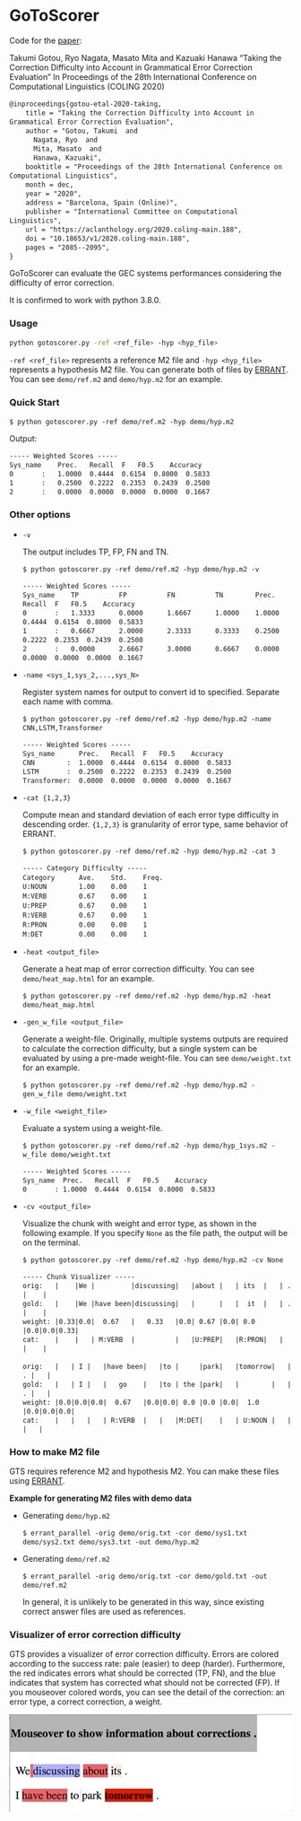 # GoToScorer

Code for the [paper](https://www.aclweb.org/anthology/2020.coling-main.188/):

Takumi Gotou, Ryo Nagata, Masato Mita and Kazuaki Hanawa
“Taking the Correction Difficulty into Account in Grammatical Error Correction Evaluation”
In Proceedings of the 28th International Conference on Computational Linguistics (COLING 2020)

```
@inproceedings{gotou-etal-2020-taking,
    title = "Taking the Correction Difficulty into Account in Grammatical Error Correction Evaluation",
    author = "Gotou, Takumi  and
      Nagata, Ryo  and
      Mita, Masato  and
      Hanawa, Kazuaki",
    booktitle = "Proceedings of the 28th International Conference on Computational Linguistics",
    month = dec,
    year = "2020",
    address = "Barcelona, Spain (Online)",
    publisher = "International Committee on Computational Linguistics",
    url = "https://aclanthology.org/2020.coling-main.188",
    doi = "10.18653/v1/2020.coling-main.188",
    pages = "2085--2095",
}
```

GoToScorer can evaluate the GEC systems performances considering the difficulty of error correction.

It is confirmed to work with python 3.8.0.

### Usage

```bash
python gotoscorer.py -ref <ref_file> -hyp <hyp_file>
```

`-ref <ref_file>` represents a reference M2 file and `-hyp <hyp_file>` represents a hypothesis M2 file. You can generate both of files by [ERRANT](https://github.com/chrisjbryant/errant). You can see `demo/ref.m2` and `demo/hyp.m2` for an example. 

### Quick Start

```shell
$ python gotoscorer.py -ref demo/ref.m2 -hyp demo/hyp.m2
```

Output:

```
----- Weighted Scores -----
Sys_name	Prec. 	Recall	F	F0.5	Accuracy
0       :	1.0000	0.4444	0.6154	0.8000	0.5833
1       :	0.2500	0.2222	0.2353	0.2439	0.2500
2       :	0.0000	0.0000	0.0000	0.0000	0.1667
```

### Other options

* `-v`

  The output includes TP, FP, FN and TN.

  ```shell
  $ python gotoscorer.py -ref demo/ref.m2 -hyp demo/hyp.m2 -v
  ```

  ```
  ----- Weighted Scores -----
  Sys_name	  TP      	  FP      	  FN      	  TN      	Prec.	Recall	F	F0.5	Accuracy
  0       :	  1.3333	  0.0000	  1.6667	  1.0000	1.0000	0.4444	0.6154	0.8000	0.5833
  1       :	  0.6667	  2.0000	  2.3333	  0.3333	0.2500	0.2222	0.2353	0.2439	0.2500
  2       :	  0.0000	  2.6667	  3.0000	  0.6667	0.0000	0.0000	0.0000	0.0000	0.1667
  ```

* `-name <sys_1,sys_2,...,sys_N>` 

  Register system names for output to convert id to specified. Separate each name with comma.

  ```shell
  $ python gotoscorer.py -ref demo/ref.m2 -hyp demo/hyp.m2 -name CNN,LSTM,Transformer
  ```

  ```
  ----- Weighted Scores -----
  Sys_name   	Prec.	Recall	F	F0.5	Accuracy
  CNN        :	1.0000	0.4444	0.6154	0.8000	0.5833
  LSTM       :	0.2500	0.2222	0.2353	0.2439	0.2500
  Transformer:	0.0000	0.0000	0.0000	0.0000	0.1667
  ```

* `-cat {1,2,3}`

  Compute mean and standard deviation of each error type difficulty in descending order. `{1,2,3}` is granularity of error type, same behavior of ERRANT.

  ```shell
  $ python gotoscorer.py -ref demo/ref.m2 -hyp demo/hyp.m2 -cat 3
  ```

  ```txt
  ----- Category Difficulty -----
  Category  	Ave.	Std.	Freq.
  U:NOUN    	1.00	0.00	1
  M:VERB    	0.67	0.00	1
  U:PREP    	0.67	0.00	1
  R:VERB    	0.67	0.00	1
  R:PRON    	0.00	0.00	1
  M:DET     	0.00	0.00	1
  ```

* `-heat <output_file>`

  Generate a heat map of error correction difficulty. You can see `demo/heat_map.html` for an example.

  ```shell
  $ python gotoscorer.py -ref demo/ref.m2 -hyp demo/hyp.m2 -heat demo/heat_map.html
  ```

* `-gen_w_file <output_file>`

  Generate a weight-file. Originally, multiple systems outputs are required to calculate the correction difficulty, but a single system can be evaluated by using a pre-made weight-file. You can see `demo/weight.txt` for an example.

  ```shell
  $ python gotoscorer.py -ref demo/ref.m2 -hyp demo/hyp.m2 -gen_w_file demo/weight.txt 
  ```

* `-w_file <weight_file>`

  Evaluate a system using a weight-file. 
  
  ```shell
  $ python gotoscorer.py -ref demo/ref.m2 -hyp demo/hyp_1sys.m2 -w_file demo/weight.txt 
  ```
  
  ```
  ----- Weighted Scores -----
  Sys_name	Prec.	Recall	F	F0.5	Accuracy
  0       :	1.0000	0.4444	0.6154	0.8000	0.5833
  ```
  
* `-cv <output_file>`

  Visualize the chunk with weight and error type, as shown in the following example. If you specify `None` as the file path, the output will be on the terminal.

  ```shell
  $ python gotoscorer.py -ref demo/ref.m2 -hyp demo/hyp.m2 -cv None
  ```
  
  ```
  ----- Chunk Visualizer -----
  orig:   |    |We |         |discussing|   |about |   | its  |   | . |    |
  gold:   |    |We |have been|discussing|   |      |   |  it  |   | . |    |
  weight: |0.33|0.0|  0.67   |   0.33   |0.0| 0.67 |0.0| 0.0  |0.0|0.0|0.33|
  cat:    |    |   | M:VERB  |          |   |U:PREP|   |R:PRON|   |   |    |
  
  orig:   |   | I |   |have been|   |to |     |park|   |tomorrow|   | . |   |
  gold:   |   | I |   |   go    |   |to | the |park|   |        |   | . |   |
  weight: |0.0|0.0|0.0|  0.67   |0.0|0.0| 0.0 |0.0 |0.0|  1.0   |0.0|0.0|0.0|
  cat:    |   |   |   | R:VERB  |   |   |M:DET|    |   | U:NOUN |   |   |   |
  ```

### How to make M2 file

GTS requires reference M2 and hypothesis M2. You can make these files using [ERRANT](https://github.com/chrisjbryant/errant).

**Example for generating M2 files with demo data**

* Generating `demo/hyp.m2`

   ```shell
   $ errant_parallel -orig demo/orig.txt -cor demo/sys1.txt demo/sys2.txt demo/sys3.txt -out demo/hyp.m2
   ```

* Generating `demo/ref.m2`

  ```shell
  $ errant_parallel -orig demo/orig.txt -cor demo/gold.txt -out demo/ref.m2
  ```

  In general, it is unlikely to be generated in this way, since existing correct answer files are used as references.

### Visualizer of error correction difficulty

GTS provides a visualizer of error correction difficulty.
Errors are colored according to the success rate: pale (easier) to deep (harder).  Furthermore, the red indicates errors what should be corrected (TP, FN), and the blue indicates that system has corrected what should not be corrected (FP). If you mouseover colored words, you can see the detail of the correction: an error type, a correct correction, a weight.

![heat_map](./image/heat_map.gif)
